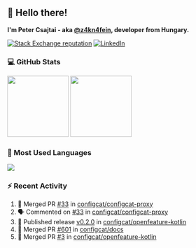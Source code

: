 ## 👋 Hello there!

**I'm Peter Csajtai - aka [@z4kn4fein](https://github.com/z4kn4fein), developer from Hungary.**

[![Stack Exchange reputation](https://img.shields.io/stackexchange/stackoverflow/r/8700582?color=orange&label=reputation&logo=stackoverflow&style=for-the-badge)](https://stackoverflow.com/users/8700582)
[![LinkedIn](https://img.shields.io/badge/linkedin-%230077B5.svg?style=for-the-badge&logo=linkedin&logoColor=white)](https://www.linkedin.com/in/csajtai-p%C3%A9ter-45395341/)

### 💻 GitHub Stats

<div>
  <img height="140px" src="https://github-readme-stats-pcsajtai.vercel.app/api?username=z4kn4fein&show_icons=true&hide_border=true&count_private=true&custom_title=Stats&theme=dracula&line_height=24&hide_title=true">
  <img height="140px" src="https://streak-stats.demolab.com?user=z4kn4fein&theme=dracula&hide_border=true">
  
</div>

### :toolbox: Most Used Languages

<img src="https://github-readme-stats-pcsajtai.vercel.app/api/top-langs/?username=z4kn4fein&theme=dracula&hide_border=true&layout=compact&langs_count=8&hide_title=true">

### :zap: Recent Activity

<!--START_SECTION:activity-->
1. 🎉 Merged PR [#33](https://github.com/configcat/configcat-proxy/pull/33) in [configcat/configcat-proxy](https://github.com/configcat/configcat-proxy)
2. 🗣 Commented on [#33](https://github.com/configcat/configcat-proxy/pull/33#issuecomment-3257645876) in [configcat/configcat-proxy](https://github.com/configcat/configcat-proxy)
3. 🚀 Published release [v0.2.0](https://github.com/configcat/openfeature-kotlin/releases/tag/0.2.0) in [configcat/openfeature-kotlin](https://github.com/configcat/openfeature-kotlin)
4. 🎉 Merged PR [#601](https://github.com/configcat/docs/pull/601) in [configcat/docs](https://github.com/configcat/docs)
5. 🎉 Merged PR [#3](https://github.com/configcat/openfeature-kotlin/pull/3) in [configcat/openfeature-kotlin](https://github.com/configcat/openfeature-kotlin)
<!--END_SECTION:activity-->
